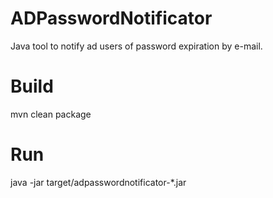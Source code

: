 # ADPasswordNotificator
Java tool to notify ad users of password expiration by e-mail.

# Build

  mvn clean package
  
# Run

  java -jar target/adpasswordnotificator-*.jar
